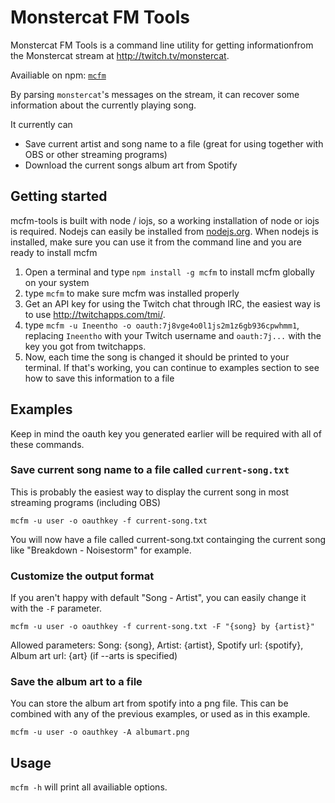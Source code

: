 # Monstercat FM Tools
Monstercat FM Tools is a command line utility for getting informationfrom the
Monstercat stream at http://twitch.tv/monstercat.

Availiable on npm: [`mcfm`](https://www.npmjs.com/package/mcfm)

By parsing `monstercat`'s messages on the stream, it can recover some information about the currently playing song.

It currently can
- Save current artist and song name to a file (great for using together with OBS or other streaming programs)
- Download the current songs album art from Spotify

## Getting started
mcfm-tools is built with node / iojs, so a working installation of node or iojs is required. Nodejs can easily be
installed from [nodejs.org](https://nodejs.org/). When nodejs is installed, make sure you can use it from the command
line and you are ready to install mcfm

1. Open a terminal and type `npm install -g mcfm` to install mcfm globally on your system
2. type `mcfm` to make sure mcfm was installed properly
3. Get an API key for using the Twitch chat through IRC, the easiest way is to use http://twitchapps.com/tmi/.
4. type `mcfm -u Ineentho -o oauth:7j8vge4o0l1js2m1z6gb936cpwhmm1`, replacing `Ineentho` with your Twitch username
and `oauth:7j...` with the key you got from twitchapps.
5. Now, each time the song is changed it should be printed to your terminal. If that's working, you can continue to
examples section to see how to save this information to a file

## Examples
Keep in mind the oauth key you generated earlier will be required with all of these commands.

### Save current song name to a file called `current-song.txt`
This is probably the easiest way to display the current song in most streaming programs (including OBS)
```
mcfm -u user -o oauthkey -f current-song.txt
```

You will now have a file called current-song.txt containging the current song like "Breakdown - Noisestorm" for example.

### Customize the output format
If you aren't happy with default "Song - Artist", you can easily change it with the `-F` parameter.
```
mcfm -u user -o oauthkey -f current-song.txt -F "{song} by {artist}"
```
Allowed parameters: Song: {song}, Artist: {artist}, Spotify url: {spotify}, Album art url: {art} (if --arts is specified)

### Save the album art to a file
You can store the album art from spotify into a png file. This can be combined with any of the previous examples, or
used as in this example.
```
mcfm -u user -o oauthkey -A albumart.png
```

## Usage
`mcfm -h` will print all availiable options.

